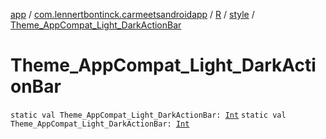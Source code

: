 [app](../../../index.md) / [com.lennertbontinck.carmeetsandroidapp](../../index.md) / [R](../index.md) / [style](index.md) / [Theme_AppCompat_Light_DarkActionBar](./-theme_-app-compat_-light_-dark-action-bar.md)

# Theme_AppCompat_Light_DarkActionBar

`static val Theme_AppCompat_Light_DarkActionBar: `[`Int`](https://kotlinlang.org/api/latest/jvm/stdlib/kotlin/-int/index.html)
`static val Theme_AppCompat_Light_DarkActionBar: `[`Int`](https://kotlinlang.org/api/latest/jvm/stdlib/kotlin/-int/index.html)